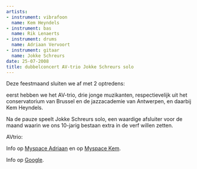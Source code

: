 ```yaml
---
artists:
- instrument: vibrafoon
  name: Kem Heyndels
- instrument: bas
  name: Rik Lenaerts
- instrument: drums
  name: Adriaan Vervoort
- instrument: gitaar
  name: Jokke Schreurs
date: 25-07-2008
title: dubbelconcert AV-trio Jokke Schreurs solo
---
```

Deze feestmaand sluiten we af met 2 optredens: 

eerst hebben we het AV-trio, drie jonge muzikanten, respectievelijk uit 
het conservatorium van Brussel en de jazzacademie van Antwerpen, en daarbij Kem Heyndels. 

Na de pauze speelt Jokke Schreurs solo, een waardige afsluiter voor de maand waarin we ons 10-jarig bestaan 
extra in de verf willen zetten.

AVtrio: 

Info op [Myspace Adriaan](http://profile.myspace.com/index.cfm?fuseaction=user.viewprofile&friendID=280589240) 
en op [Myspace Kem](http://profile.myspace.com/index.cfm?fuseaction=user.viewprofile&friendid=230286720). 

Info op [Google](http://www.google.be/search?hl=nl&as_qdr=all&q=+%22jokke+schreurs%22&meta=).
